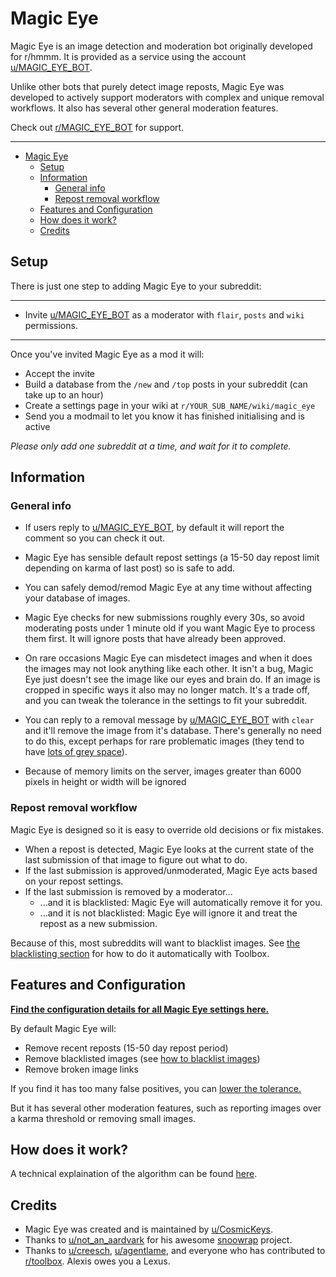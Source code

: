 # Magic Eye

Magic Eye is an image detection and moderation bot originally developed for r/hmmm. It is provided as a service using the account [u/MAGIC_EYE_BOT](https://www.reddit.com/user/MAGIC_EYE_BOT).

Unlike other bots that purely detect image reposts, Magic Eye was developed to actively support moderators with complex and unique removal workflows. It also has several other general moderation features.

Check out [r/MAGIC_EYE_BOT](https://www.reddit.com/r/MAGIC_EYE_BOT/) for support.

---

<!-- TOC -->

-   [Magic Eye](#magic-eye)
    -   [Setup](#setup)
    -   [Information](#information)
        -   [General info](#general-info)
        -   [Repost removal workflow](#repost-removal-workflow)
    -   [Features and Configuration](#features-and-configuration)
    -   [How does it work?](#how-does-it-work)
    -   [Credits](#credits)

<!-- /TOC -->

## Setup

There is just one step to adding Magic Eye to your subreddit:

---

-   Invite [u/MAGIC_EYE_BOT](www.reddit.com/u/MAGIC_EYE_BOT) as a moderator with `flair`, `posts` and `wiki` permissions.

---

Once you've invited Magic Eye as a mod it will:

-   Accept the invite
-   Build a database from the `/new` and `/top` posts in your subreddit (can take up to an hour)
-   Create a settings page in your wiki at `r/YOUR_SUB_NAME/wiki/magic_eye`
-   Send you a modmail to let you know it has finished initialising and is active

_Please only add one subreddit at a time, and wait for it to complete._

## Information

### General info

-   If users reply to [u/MAGIC_EYE_BOT](https://www.reddit.com/user/MAGIC_EYE_BOT), by default it will report the comment so you can check it out.

-   Magic Eye has sensible default repost settings (a 15-50 day repost limit depending on karma of last post) so is safe to add.

-   You can safely demod/remod Magic Eye at any time without affecting your database of images.

-   Magic Eye checks for new submissions roughly every 30s, so avoid moderating posts under 1 minute old if you want Magic Eye to process them first. It will ignore posts that have already been approved.

-   On rare occasions Magic Eye can misdetect images and when it does the images may not look anything like each other. It isn't a bug, Magic Eye just doesn't see the image like our eyes and brain do. If an image is cropped in specific ways it also may no longer match. It's a trade off, and you can tweak the tolerance in the settings to fit your subreddit.

-   You can reply to a removal message by [u/MAGIC_EYE_BOT](https://www.reddit.com/user/MAGIC_EYE_BOT) with `clear` and it'll remove the image from it's database. There's generally no need to do this, except perhaps for rare problematic images (they tend to have [lots of grey space](https://i.imgur.com/Avp2Y57.png)).

-   Because of memory limits on the server, images greater than 6000 pixels in height or width will be ignored

### Repost removal workflow

Magic Eye is designed so it is easy to override old decisions or fix mistakes.

-   When a repost is detected, Magic Eye looks at the current state of the last submission of that image to figure out what to do.
-   If the last submission is approved/unmoderated, Magic Eye acts based on your repost settings.
-   If the last submission is removed by a moderator...
    -   ...and it is blacklisted: Magic Eye will automatically remove it for you.
    -   ...and it is not blacklisted: Magic Eye will ignore it and treat the repost as a new submission.

Because of this, most subreddits will want to blacklist images. See [the blacklisting section](./docs/settings.md#remove-blacklisted-images-enabled-by-default) for how to do it automatically with Toolbox.

## Features and Configuration

[**Find the configuration details for all Magic Eye settings here.**](./docs/settings.md)

By default Magic Eye will:

-   Remove recent reposts (15-50 day repost period)
-   Remove blacklisted images (see [how to blacklist images](./docs/settings.md#remove-blacklisted-images-enabled-by-default))
-   Remove broken image links

If you find it has too many false positives, you can [lower the tolerance.](./docs/settings.md#set-the-tolerance)

But it has several other moderation features, such as reporting images over a karma threshold or removing small images.

## How does it work?

A technical explaination of the algorithm can be found [here](docs/image_detection.md).

## Credits

-   Magic Eye was created and is maintained by [u/CosmicKeys](https://www.reddit.com/u/CosmicKeys).
-   Thanks to [u/not_an_aardvark](https://www.reddit.com/u/not_an_aardvark) for his awesome [snoowrap](https://github.com/not-an-aardvark/snoowrap) project.
-   Thanks to [u/creesch](https://www.reddit.com/u/creesch), [u/agentlame](https://www.reddit.com/u/agentlame), and everyone who has contributed to [r/toolbox](https://www.reddit.com/r/toolbox). Alexis owes you a Lexus.
